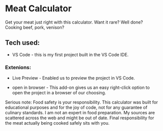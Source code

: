 # Meat Calculator

Get your meat just right with this calculator. Want it rare? Well done? Cooking beef, pork, venison?

## Tech used:

* VS Code - this is my first project built in the VS Code IDE.

### Extenions:

* Live Preview - Enabled us to preview the project in VS Code.

* open in browser - This add-on gives us an easy right-click option to open the project in a browser of our choosing.

Serious note: Food safety is your responsibility. This calculator was built for educational purposes and for the joy of code, not for any guarantee of culinary standards. I am not an expert in food preparation. My sources are scattered across the web and might be out of date. Final responsibility for the meat actually being cooked safely sits with you.